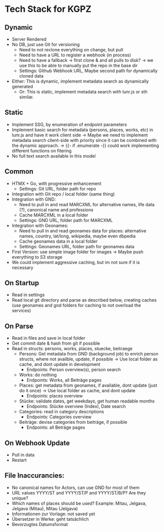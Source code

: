 # Tech Stack for KGPZ
## Dynamic
- Server Rendered
- No DB, just use Git for versioning
    - Need to not reclone everything on change, but pull
    - Need to have a URL to register a webhook (in process)
    - Need to have a fallback -> first clone & and all pulls to disk?
        -> we use this to be able to manually put the repo in the base dir
    - Settings: Github Webhook URL, Maybe second path for dynamically cloned data
- Either: This is dynamic, implement metadata search as dynamically generated
    - Or: This is static, implement metadata search with lunr.js or sth similar.

## Static
- Implement SSG, by enumeration of endpoint parameters
- Implement basic search for metadata (persons, places, works, etc) in lunr.js and have it work client side
    -> Maybe we need to implement metadata search client-side with priority since it can be combined with the dynamic approach.
    -> {{- if .enumerate -}} could work implementing different functions on fitering
- No full text search available in this model

## Common
- HTMX + Go, with progressive enhancement
    - Settings: Git URL, folder path for repo
- Integration with Git repo / local folder (same thing)
- Integration with GND:
    - Need to pull in and read MARCXML for alternative names, life data (?), canonical name and professions
    - Cache MARCXML in a local folder
    - Settings: GND URL, folder path for MARCXML
- Integration with Geonames:
    - Need to pull in and read geonames data for places: alternative names, country, lat/long, wikipedia, maybe even dbpedia
    - Cache geonames data in a local folder
    - Settings: Geonames URL, folder path for geonames data
- First Version: use simple image folder for images
    -> Maybe push everything to S3 storage
- We could implement aggressive caching, but im not sure if it is necessary 

## On Startup
- Read in settings
- Read local git directory and parse as described below, creating caches (use geonames and gnd folders for caching to not overload the services)

## On Parse
- Read in files and save in local folder
- Get commit date & hash from git if possible
- Read in structs: persons, works, places, stuecke, beitraege
    - Persons: Get metadata from GND (background job) to enrich person structs, where not availble, update, if possible
        -> Use local folder as cache, and dont update in development
        - Endpoints: Person overview(s), person search
    - Works: do nothing
        - Endpoints: Works, all Beiträge pages
    - Places: get metadata from geonames, if available, dont update (just do it once)
        -> Use local folder as cache, and dont update
        - Endpoints: places overview
    - Stücke: validate dates, get weekdays, get human readable months 
        - Endpoints: Stücke overview (Index), Date search
    - Categories: read in category descriptions
        - Endpoints: Categories overview
    - Beiträge: devise categories from beiträge, if possible
        - Endpoints: all Beträge pages

## On Webhook Update
- Pull in data
- Restart

## File Inaccurancies:
- No canonical names for Actors, can use GND for most of them
- URL values YYYY/ST and YYYY/ST/P and YYYY/ST/B/P? Are they unique?
- Which names of places should be used? Example: Mitau, Jelgava, Jelgava (Mitau), Mitau (Jelgava)
- Informationen zur Vorlage: not saved yet
- Übersetzer in Werke: geht tatsächlich
- Bevorzugtes Datumsformat
